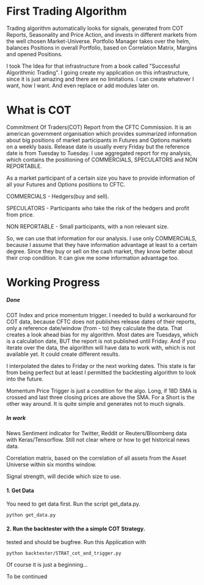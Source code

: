 # First Trading Algorithm
Trading algorithm automatically looks for signals, generated from COT Reports, Seasonality and Price Action,
and invests in different markets from the well chosen Market-Universe. Portfolio Manager takes over the 
helm, balances Positions in overall Portfolio, based on Correlation Matrix, Margins and opened Positions.

I took The Idea for that infrastructure from a book called "Successful Algorithmic Trading". I going create 
my application on this infrastructure, since it is just amazing and there are no limitations. I can create whatever I want, how I want.
And even replace or add modules later on.

# What is COT
Commitment Of Traders(COT) Report from the CFTC Commission. It is an american government organisation which
provides summarized information about big positions of market participants in Futures and Options markets on
a weekly basis. Release date is usually every Friday but the reference date is from Tuesday to Tuesday. I use
aggregated report for my analysis, which contains the positioning of COMMERCIALS, SPECULATORS and NON REPORTABLE.

As a market participant of a certain size you have to provide information of all your Futures and Options 
positions to CFTC.

COMMERCIALS - Hedgers(buy and sell).

SPECULATORS - Participants who take the risk of the hedgers and profit from price.

NON REPORTABLE - Small participants, with a non relevant size.

So, we can use that information for our analysis. I use only COMMERCIALS, because I assume that they have 
information advantage at least to a certain degree. Since they buy or sell on the cash market, they know better
about their crop condition. It can give me some information advantage too.


# Working Progress
##### Done 
COT Index and price momentum trigger. I needed to build a workaround for COT data, because CFTC does not 
publishes release dates of their reports, only a reference date/window (from - to) they calculate the data.
That creates a look ahead bias for my algorithm. Most dates are Tuesdays, which is a calculation date, BUT the report
is not published until Friday. And if you iterate over the data, the algorithm will have data to work with,
which is not available yet. It could create different results.

I interpolated the dates to Friday or the next working dates. This state is far from being perfect but at least
I permitted the backtesting algorithm to look into the future.

Momentum Price Trigger is just a condition for the algo. Long, if 18D SMA is crossed and last three closing
prices are above the SMA. For a Short is the other way around. It is quite simple and generates not to much signals.


##### In work
News Sentiment indicator for Twitter, Reddit or Reuters/Bloomberg data with Keras/Tensorflow.
Still not clear where or how to get historical news data.

Correlation matrix, based on the correlation of all assets from the Asset Universe within six months window.

Signal strength, will decide which size to use.


#### 1. Get Data

You need to get data first. Run the script get_data.py.

    python get_data.py

#### 2. Run the backtester with the a simple COT Strategy.
tested and should be bugfree. Run this Application with 
   
    python backtester/STRAT_cot_and_trigger.py

Of course it is just a beginning...

To be continued
